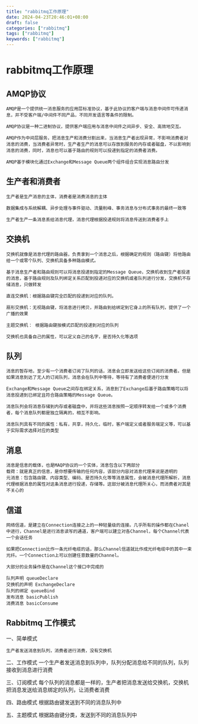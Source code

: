```yaml
---
title: "rabbitmq工作原理"
date: 2024-04-23T20:46:01+08:00
draft: false
categories: ["rabbitmq"]
tags: ["rabbitmq"]
keywords: ["rabbitmq"]
---
```



# rabbitmq工作原理

## AMQP协议
    AMQP是一个提供统一消息服务的应用层标准协议，基于此协议的客户端与消息中间件可传递消息，并不受客户端/中间件不同产品，不同开发语言等条件的限制。

    AMQP协议是一种二进制协议，提供客户端应用与消息中间件之间异步、安全、高效地交互。

    AMQP作为中间层服务，把消息生产和消费分割出来，当消息生产者出现异常，不影响消费者对消息的消费，当消费者异常时，生产者生产的消息可以存放到服务的内存或者磁盘，不以影响到消息的消费，同时，消息也可以基于路由的规则可以投递到指定的消费者消费。

    AMQP基于模块化通过Exchange和Message Queue两个组件组合实现消息路由分发

## 生产者和消费者
    生产者是生产消息的主体，消费者是消费消息的主体

    数据集成与系统解耦、异步处理与事件驱动、流量削峰、事务消息与分布式事务的最终一致等

    生产者生产一条消息丢给消息代理，消息代理根据投递规则将消息传送到消费者手上

## 交换机
    交换机就像是消息代理的路由器，负责拿到一个消息之后，根据确定的规则（路由键）将他路由给一个或零个队列、交换机具备多种路由模式。

    基于消息生产者和路由规则可以将消息投递到指定的Message Queue，交换机收到生产者投递的消息，基于路由规则及队列绑定关系匹配到投递对应的交换机或者队列进行分发，交换机不存储消息，只做转发

    直连交换机：根据路由键完全匹配的投递到对应的队列。

    扇形交换机：无视路由键，将消息进行拷贝，并路由到给绑定到它身上的所有队列，提供了一个广播的效果

    主题交换机： 根据路由键按模式匹配的投递到对应的队列

    交换机也具备自己的属性，可以定义自己的名字，是否持久化等选项

## 队列
    消息的暂存地，至少有一个消费者订阅了队列的话，消息会立即发送给这些订阅的消费者。但是如果消息到达了无人的订阅队列，消息会在队列中等待，等待有了消费者便进行分发

    Exchange和Message Queue之间存在绑定关系，消息到了Exchange后基于路由策略可以将消息投递到已绑定且符合路由策略的Message Queue。

    消息队列会将消息存储到内存或者磁盘中，并将这些消息按照一定顺序转发给一个或多个消费者，每个消息队列都是独立隔离的，相互不影响。

    消息队列具有不同的属性：私有，共享，持久化，临时，客户端定义或者服务端定义等，可以基于实际需求选择对应的类型

## 消息
    消息是信息的载体，也是MAQP协议的一个实体，消息包含以下两部分
    载荷：就是真正的信息，是你想要传输的任何内容，该部分内容对消息代理来说是透明的
    元消息：包含路由键、内容类型、编码、是否持久化等等消息属性，会被消息代理所解析，消息代理根据消息的属性对这条消息进行投递，存储等。这部分被消息代理所关心，而消费者对其是不关心的

## 信道
    网络信道，是建立在Connection连接之上的一种轻量级的连接。几乎所有的操作都在Chanel中进行，Channel是进行消息读写的通道，客户端可以建立对各Channel，每个Channel代表一个会话任务

    如果把Connection比作一条光纤电缆的话，那么Channel信道就比作成光纤电缆中的其中一束光纤。一个Connection上可以创建任意数量的Channel。

    大部分的业务操作是在Channel这个接口中完成的

    队列声明 queueDeclare
    交换机的声明 ExchangeDeclare
    队列的绑定 queueBind
    发布消息 basicPublish
    消费消息 basicConsume


## Rabbitmq 工作模式
一、简单模式

    生产者发送消息到队列，消费者进行消费，没有交换机

二、工作模式
    一个生产者发送消息到队列中，队列分配消息给不同的队列，队列接收到消息进行消费

三、订阅模式
    每个队列的消息都是一样的，生产者把消息发送给交换机，交换机把消息发送给消息绑定的队列，让消费者消费

四、路由模式
    根据路由键发送到不同的消息队列中

五、主题模式
    根据路由键分类，发送到不同的消息队列中
